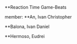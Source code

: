 **Reaction Time Game-Beats

member:
**An, Ivan Christopher

**Balona, Ivan Daniel

**Hermoso, Eudrei
